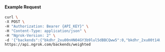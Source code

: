 <!-- Code generated for API Clients. DO NOT EDIT. -->

#### Example Request

```bash
curl \
-X POST \
-H "Authorization: Bearer {API_KEY}" \
-H "Content-Type: application/json" \
-H "Ngrok-Version: 2" \
-d '{"backends":{"bkdhr_2xu00nHN04GY3b9lul5dBBCQww5":0,"bkdhr_2xu00t14UAdw79lcFQkLD1HOVme":1},"description":"acme weighted","metadata":"{\"environment\": \"staging\"}"}' \
https://api.ngrok.com/backends/weighted
```
